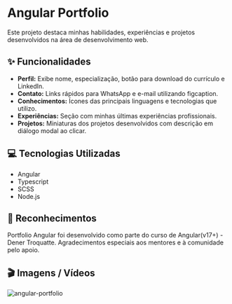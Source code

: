 
# Angular Portfolio

Este projeto destaca minhas habilidades, experiências e projetos desenvolvidos na área de desenvolvimento web.

## ✨ Funcionalidades

- **Perfil:** Exibe nome, especialização, botão para download do currículo e LinkedIn.
- **Contato:** Links rápidos para WhatsApp e e-mail utilizando figcaption.
- **Conhecimentos:** Ícones das principais linguagens e tecnologias que utilizo.
- **Experiências:** Seção com minhas últimas experiências profissionais.
- **Projetos:** Miniaturas dos projetos desenvolvidos com descrição em diálogo modal ao clicar.

## 💻 Tecnologias Utilizadas
- Angular
- Typescript
- SCSS
- Node.js

## 🙏 Reconhecimentos 

Portfolio Angular foi desenvolvido como parte do curso de Angular(v17+)  - Dener Troquatte. Agradecimentos especiais aos mentores e à comunidade pelo apoio.


## 🎬 Imagens / Vídeos
![angular-portfolio](https://github.com/user-attachments/assets/43f6f4ad-4523-4cbe-9e34-917815923157)
